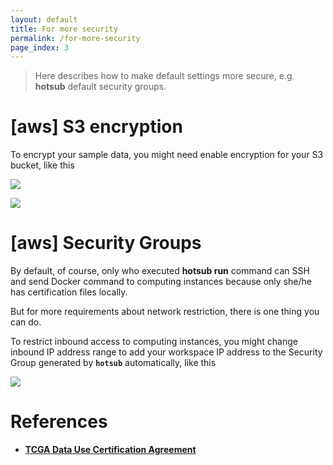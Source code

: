 ```yaml
---
layout: default
title: For more security
permalink: /for-more-security
page_index: 3
---
```


> Here describes how to make default settings more secure, e.g. **hotsub** default security groups.

# [aws] S3 encryption

To encrypt your sample data, you might need enable encryption for your S3 bucket, like this

[![](https://user-images.githubusercontent.com/931554/43875096-3e310d24-9bca-11e8-9e3c-3a10431c861a.png)](https://user-images.githubusercontent.com/931554/43875096-3e310d24-9bca-11e8-9e3c-3a10431c861a.png)

[![](https://user-images.githubusercontent.com/931554/43875115-4dd4e61a-9bca-11e8-8a34-cb14d3e30e75.png)](https://user-images.githubusercontent.com/931554/43875115-4dd4e61a-9bca-11e8-8a34-cb14d3e30e75.png)

# [aws] Security Groups

By default, of course, only who executed **hotsub run** command can SSH and send Docker command to computing instances because only she/he has certification files locally.

But for more requirements about network restriction, there is one thing you can do.

To restrict inbound access to computing instances, you might change inbound IP address range to add your workspace IP address to the Security Group generated by **`hotsub`** automatically, like this

[![](https://user-images.githubusercontent.com/931554/47553737-c6bacd00-d942-11e8-994a-3384532e251f.png)](https://user-images.githubusercontent.com/931554/47553737-c6bacd00-d942-11e8-994a-3384532e251f.png)


# References

- **[TCGA Data Use Certification Agreement](https://dbgap.ncbi.nlm.nih.gov/aa/wga.cgi?view_pdf&stacc=phs000178.v9.p8)**

